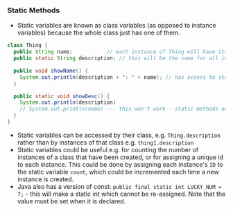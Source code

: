 ### Static Methods
* Static variables are known as class variables (as opposed to instance variables) because the whole class just has one of them. 
```java
class Thing {
  public String name;           // each instance of Thing will have its own name
  public static String description; // this will be the same for all instances of Thing

  public void showName() {
    System.out.println(description + ": " + name); // has access to static and non-static variables.
  }

  public static void showDesc() {
    System.out.println(description)
    // System.out.println(name) --- this won't work - static methods only have access to static variables.
  }
}
```
* Static variables can be accessed by their class, e.g. `Thing.description` rather than by instances of that class e.g. `thing1.description`
* Static variables could be useful e.g. for counting the number of instances of a class that have been created, or for assigning a unique id to each instance. This could be done by assigning each instance's `ID` to the static variable `count`, which could be incremented each time a new instance is created.
* Java also has a version of const: `public final static int LUCKY_NUM = 7;` - this will make a static int which cannot be re-assigned. Note that the value must be set when it is declared.
